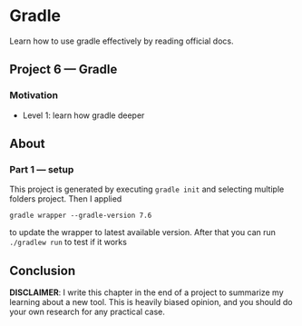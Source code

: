 # Gradle

Learn how to use gradle effectively by reading official docs.

## Project 6 — Gradle  

### Motivation

- Level 1: learn how gradle deeper

## About

### Part 1 — setup

This project is generated by executing `gradle init` and selecting multiple folders project. Then I applied

```shell
gradle wrapper --gradle-version 7.6
```

to update the wrapper to latest available version. After that you can run `./gradlew run` to test if it works

## Conclusion

**DISCLAIMER**: I write this chapter in the end of a project to summarize my learning about a new tool. This is heavily
biased opinion, and you should do your own research for any practical case.
